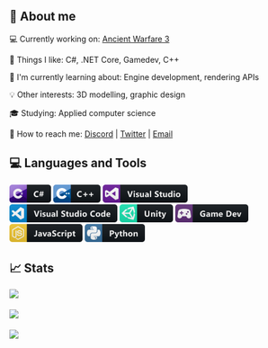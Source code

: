 <!--# Hi there<img src="https://media.giphy.com/media/hvRJCLFzcasrR4ia7z/giphy.gif" width="25px">-->

## 📖 About me

💻 Currently working on: [Ancient Warfare 3](https://store.steampowered.com/app/758990/Ancient_Warfare_3/)

🧐 Things I like: C#, .NET Core, Gamedev, C++

🌱 I'm currently learning about: Engine development, rendering APIs

💡 Other interests: 3D modelling, graphic design

🎓 Studying: Applied computer science

💬 How to reach me: [Discord](JNI#3310) | [Twitter](https://twitter.com/jannik_jn) | [Email](janniknickel.info@gmail.com)


<div align="left">
    <h2>💻 Languages and Tools</h2>
    <p align="left">
        <!--Badges from https://github.com/MikeCodesDotNET/ColoredBadges-->
        <img src="./img/ColoredBadges/CSharp.png" height="32" />
        <img src="./img/ColoredBadges/C++.png" height="32" />
        <img src="./img/ColoredBadges/VisualStudio.png" height="32" />
        <img src="./img/ColoredBadges/VisualStudioCode.png" height="32" />
        <img src="./img/ColoredBadges/Unity.png" height="32" />
        <img src="./img/ColoredBadges/Gamedev.png" height="32" />
        <img src="./img/ColoredBadges/JavaScript.png" height="32" />
        <img src="./img/ColoredBadges/Python.png" height="32" />
    </p>
</div>

<div align="left">
    <h2>📈 Stats</h2>
    <div align="left">
        <img src="https://data.jnigames.com/Generated/languageStats_Compact.svg">
    </div>
    <br/>
    <div align="left">
        <img src="https://data.jnigames.com/Generated/commitTimes.svg">
    </div>
    <br/>
    <div align="left">
        <img src="https://data.jnigames.com/Generated/commitDays.svg">
    </div>
</div>

<!--Tools for this readme:
* Generate monospaced font: https://yaytext.com/monospace/
* Stats inspired by: https://github.com/anuraghazra/github-readme-stats and https://github.com/athul/waka-readme
* Badges: https://github.com/MikeCodesDotNET/ColoredBadges
-->
